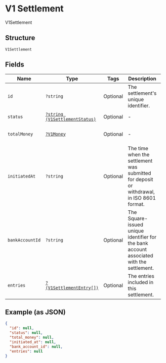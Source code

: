 
# V1 Settlement

V1Settlement

## Structure

`V1Settlement`

## Fields

| Name | Type | Tags | Description | Getter | Setter |
|  --- | --- | --- | --- | --- | --- |
| `id` | `?string` | Optional | The settlement's unique identifier. | getId(): ?string | setId(?string id): void |
| `status` | [`?string (V1SettlementStatus)`](../../doc/models/v1-settlement-status.md) | Optional | - | getStatus(): ?string | setStatus(?string status): void |
| `totalMoney` | [`?V1Money`](../../doc/models/v1-money.md) | Optional | - | getTotalMoney(): ?V1Money | setTotalMoney(?V1Money totalMoney): void |
| `initiatedAt` | `?string` | Optional | The time when the settlement was submitted for deposit or withdrawal, in ISO 8601 format. | getInitiatedAt(): ?string | setInitiatedAt(?string initiatedAt): void |
| `bankAccountId` | `?string` | Optional | The Square-issued unique identifier for the bank account associated with the settlement. | getBankAccountId(): ?string | setBankAccountId(?string bankAccountId): void |
| `entries` | [`?(V1SettlementEntry[])`](../../doc/models/v1-settlement-entry.md) | Optional | The entries included in this settlement. | getEntries(): ?array | setEntries(?array entries): void |

## Example (as JSON)

```json
{
  "id": null,
  "status": null,
  "total_money": null,
  "initiated_at": null,
  "bank_account_id": null,
  "entries": null
}
```

